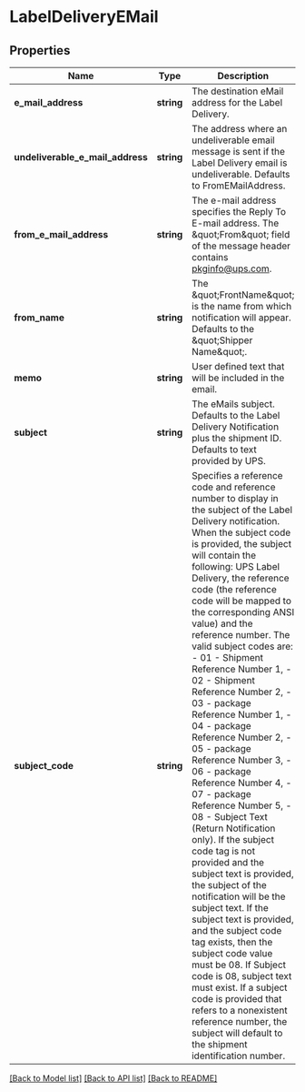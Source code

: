 # LabelDeliveryEMail

## Properties
Name | Type | Description | Notes
------------ | ------------- | ------------- | -------------
**e_mail_address** | **string** | The destination eMail address for the Label Delivery. | 
**undeliverable_e_mail_address** | **string** | The address where an undeliverable email message is sent if the Label Delivery email is undeliverable.  Defaults to FromEMailAddress. | [optional] 
**from_e_mail_address** | **string** | The e-mail address specifies the Reply To E-mail address. The \&quot;From\&quot; field of the message header contains pkginfo@ups.com. | [optional] 
**from_name** | **string** | The \&quot;FrontName\&quot; is the name from which notification will appear. Defaults to the \&quot;Shipper Name\&quot;. | [optional] 
**memo** | **string** | User defined text that will be included in the email. | [optional] 
**subject** | **string** | The eMails subject. Defaults to the Label Delivery Notification plus the shipment ID. Defaults to text provided by UPS. | [optional] 
**subject_code** | **string** | Specifies a reference code and reference number to display in the subject of the Label Delivery notification.  When the subject code is provided, the subject will contain the following: UPS Label Delivery, the reference code (the reference code will be mapped to the corresponding ANSI value) and the reference number.  The valid subject codes are: - 01 - Shipment Reference Number 1, - 02 - Shipment Reference Number 2, - 03 - package Reference Number 1, - 04 - package Reference Number 2, - 05 - package Reference Number 3, - 06 - package Reference Number 4, - 07 - package Reference Number 5, - 08 - Subject Text (Return Notification only).  If the subject code tag is not provided and the subject text is provided, the subject of the notification will be the subject text.  If the subject text is provided, and the subject code tag exists, then the subject code value must be 08. If Subject code is 08, subject text must exist. If a subject code is provided that refers to a nonexistent reference number, the subject will default to the shipment identification number. | [optional] 

[[Back to Model list]](../../README.md#documentation-for-models) [[Back to API list]](../../README.md#documentation-for-api-endpoints) [[Back to README]](../../README.md)

